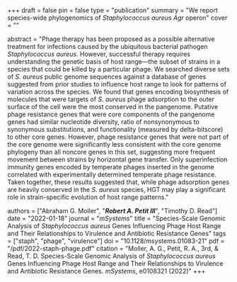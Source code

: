 +++
draft = false
pin = false
type = "publication"
summary = "We report species-wide phylogenomics of *Staphylococcus aureus Agr* operon"
cover = ""

abstract = "Phage therapy has been proposed as a possible alternative treatment for infections caused by the ubiquitous bacterial pathogen *Staphylococcus aureus*. However, successful therapy requires understanding the genetic basis of host range—the subset of strains in a species that could be killed by a particular phage. We searched diverse sets of *S. aureus* public genome sequences against a database of genes suggested from prior studies to influence host range to look for patterns of variation across the species. We found that genes encoding biosynthesis of molecules that were targets of *S. aureus* phage adsorption to the outer surface of the cell were the most conserved in the pangenome. Putative phage resistance genes that were core components of the pangenome genes had similar nucleotide diversity, ratio of nonsynonymous to synonymous substitutions, and functionality (measured by delta-bitscore) to other core genes. However, phage resistance genes that were not part of the core genome were significantly less consistent with the core genome phylogeny than all noncore genes in this set, suggesting more frequent movement between strains by horizontal gene transfer. Only superinfection immunity genes encoded by temperate phages inserted in the genome correlated with experimentally determined temperate phage resistance. Taken together, these results suggested that, while phage adsorption genes are heavily conserved in the *S. aureus* species, HGT may play a significant role in strain-specific evolution of host range patterns."

authors = ["Abraham G. Moller", "***Robert A. Petit III***", "Timothy D. Read"]
date = "2022-01-18"
journal = "*mSystems*"
title = "Species-Scale Genomic Analysis of *Staphylococcus aureus* Genes Influencing Phage Host Range and Their Relationships to Virulence and Antibiotic Resistance Genes"
tags =  ["staph", "phage", "virulence"]
doi = "10.1128/msystems.01083-21"
pdf = "/pdf/2022-staph-phage.pdf"
citation = "Moller, A. G., Petit, R. A., 3rd, & Read, T. D. Species-Scale Genomic Analysis of *Staphylococcus aureus* Genes Influencing Phage Host Range and Their Relationships to Virulence and Antibiotic Resistance Genes. *mSystems*, e0108321 (2022)"
+++

